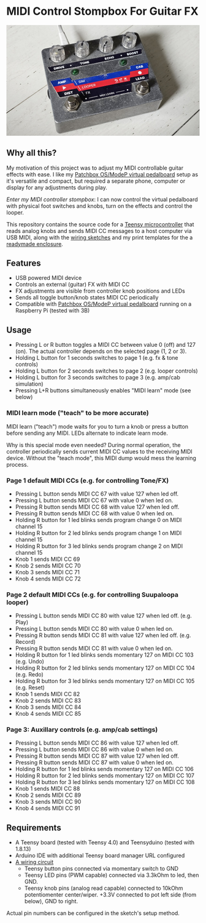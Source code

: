 # MIDI Control Stompbox For Guitar FX

![Stompbox](/hardware/stompbox-with-print.jpg?raw=true "Stompbox")

## Why all this?

My motivation of this project was to adjust my MIDI controllable guitar effects with ease. I like my [Patchbox OS/ModeP virtual pedalboard](https://blokas.io/modep/) setup as it's versatile and compact, but required a separate phone, computer or display for any adjustments during play. 

*Enter my MIDI controller stompbox*: I can now control the virtual pedalboard with physical foot switches and knobs, turn on the effects and control the looper.

This repository contains the source code for a [Teensy microcontroller](https://www.pjrc.com/store/teensy40.html) that reads analog knobs and sends MIDI CC messages to a host computer via USB MIDI, along with the [wiring sketches](/hardware) and my print templates for the a [readymade enclosure](https://en.uraltone.com/uraltone-1590bb-double-valmiiksi-porattu-efektikotelo.html).

## Features

- USB powered MIDI device
- Controls an external (guitar) FX with MIDI CC
- FX adjustments are visible from controller knob positions and LEDs
- Sends all toggle button/knob states MIDI CC periodically
- Compatible with [Patchbox OS/ModeP virtual pedalboard](https://blokas.io/modep/) running on a Raspberry Pi (tested with 3B)

## Usage

- Pressing L or R button toggles a MIDI CC between value 0 (off) and 127 (on). The actual controller depends on the selected page (1, 2 or 3).
- Holding L button for 1 seconds switches to page 1 (e.g. fx & tone controls)
- Holding L button for 2 seconds switches to page 2 (e.g. looper controls)
- Holding L button for 3 seconds switches to page 3 (e.g. amp/cab simulation)
- Pressing L+R buttons simultaneously enables "MIDI learn" mode (see below)

### MIDI learn mode ("teach" to be more accurate)

MIDI learn ("teach") mode waits for you to turn a knob or press a button before sending any MIDI. LEDs alternate to indicate learn mode.

Why is this special mode even needed? During normal operation, the controller periodically sends current MIDI CC values to the receiving MIDI device. Without the "teach mode", this MIDI dump would mess the learning process.  

### Page 1 default MIDI CCs (e.g. for controlling Tone/FX)

- Pressing L button sends MIDI CC 67 with value 127 when led off.
- Pressing L button sends MIDI CC 67 with value 0 when led on.
- Pressing R button sends MIDI CC 68 with value 127 when led off.
- Pressing R button sends MIDI CC 68 with value 0 when led on.
- Holding R button for 1 led blinks sends program change 0 on MIDI channel 15
- Holding R button for 2 led blinks sends program change 1 on MIDI channel 15
- Holding R button for 3 led blinks sends program change 2 on MIDI channel 15
- Knob 1 sends MIDI CC 69
- Knob 2 sends MIDI CC 70
- Knob 3 sends MIDI CC 71
- Knob 4 sends MIDI CC 72

### Page 2 default MIDI CCs (e.g. for controlling Suupaloopa looper)

- Pressing L button sends MIDI CC 80 with value 127 when led off. (e.g. Play)
- Pressing L button sends MIDI CC 80 with value 0 when led on.
- Pressing R button sends MIDI CC 81 with value 127 when led off. (e.g. Record)
- Pressing R button sends MIDI CC 81 with value 0 when led on.
- Holding R button for 1 led blinks sends momentary 127 on MIDI CC 103 (e.g. Undo)
- Holding R button for 2 led blinks sends momentary 127 on MIDI CC 104 (e.g. Redo)
- Holding R button for 3 led blinks sends momentary 127 on MIDI CC 105 (e.g. Reset)
- Knob 1 sends MIDI CC 82
- Knob 2 sends MIDI CC 83
- Knob 3 sends MIDI CC 84
- Knob 4 sends MIDI CC 85

### Page 3: Auxillary controls (e.g. amp/cab settings)

- Pressing L button sends MIDI CC 86 with value 127 when led off.
- Pressing L button sends MIDI CC 86 with value 0 when led on.
- Pressing R button sends MIDI CC 87 with value 127 when led off.
- Pressing R button sends MIDI CC 87 with value 0 when led on.
- Holding R button for 1 led blinks sends momentary 127 on MIDI CC 106
- Holding R button for 2 led blinks sends momentary 127 on MIDI CC 107
- Holding R button for 3 led blinks sends momentary 127 on MIDI CC 108
- Knob 1 sends MIDI CC 88
- Knob 2 sends MIDI CC 89
- Knob 3 sends MIDI CC 90
- Knob 4 sends MIDI CC 91

## Requirements

- A Teensy board (tested with Teensy 4.0) and Teensyduino (tested with 1.8.13)
- Arduino IDE with additional Teensy board manager URL configured
- [A wiring circuit](/hardware/connections.pdf)
  - Teensy button pins connected via momentary switch to GND
  - Teensy LED pins (PWM capable) connected via 3.3kOhm to led, then GND.
  - Teensy knob pins (analog read capable) connected to 10kOhm potentiomenter center/wiper. +3.3V connected to pot left side (from below), GND to right.

Actual pin numbers can be configured in the sketch's setup method.

